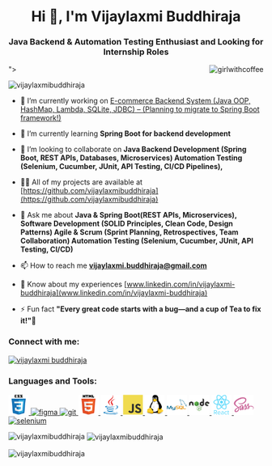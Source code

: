 <h1 align="center">Hi 👋, I'm Vijaylaxmi Buddhiraja</h1>
<h3 align="center">Java Backend & Automation Testing Enthusiast and Looking for Internship Roles</h3>

<img align="right" alt ="girlwithcoffee" widht="200" src="https://github.com/user-attachments/assets/6e49af7f-0561-4720-a124-70e6201872fc">
">



<p align="left"> <img src="https://komarev.com/ghpvc/?username=vijaylaxmibuddhiraja&label=Profile%20views&color=0e75b6&style=flat" alt="vijaylaxmibuddhiraja" /> </p>

- 🔭 I’m currently working on [E-commerce Backend System (Java OOP, HashMap, Lambda, SQLite, JDBC) – (Planning to migrate to Spring Boot framework!)](https://github.com/Nehaasati/websideEcommerce)

- 🌱 I’m currently learning **Spring Boot for backend development**

- 👯 I’m looking to collaborate on **Java Backend Development (Spring Boot, REST APIs, Databases, Microservices) Automation Testing (Selenium, Cucumber, JUnit, API Testing, CI/CD Pipelines),**

- 👨‍💻 All of my projects are available at [https://github.com/vijaylaxmibuddhiraja](https://github.com/vijaylaxmibuddhiraja)

- 💬 Ask me about **Java & Spring Boot(REST APIs, Microservices), Software Development (SOLID Principles, Clean Code, Design Patterns) Agile & Scrum (Sprint Planning, Retrospectives, Team Collaboration) Automation Testing (Selenium, Cucumber, JUnit, API Testing, CI/CD)**

- 📫 How to reach me **vijaylaxmi.buddhiraja@gmail.com**

- 📄 Know about my experiences [www.linkedin.com/in/vijaylaxmi-buddhiraja](www.linkedin.com/in/vijaylaxmi-buddhiraja)

- ⚡ Fun fact **"Every great code starts with a bug—and a cup of Tea to fix it!"🚀**

<h3 align="left">Connect with me:</h3>
<p align="left">
<a href="https://linkedin.com/in/vijaylaxmi buddhiraja" target="blank"><img align="center" src="https://raw.githubusercontent.com/rahuldkjain/github-profile-readme-generator/master/src/images/icons/Social/linked-in-alt.svg" alt="vijaylaxmi buddhiraja" height="30" width="40" /></a>
</p>

<h3 align="left">Languages and Tools:</h3>
<p align="left"> <a href="https://www.w3schools.com/css/" target="_blank" rel="noreferrer"> <img src="https://raw.githubusercontent.com/devicons/devicon/master/icons/css3/css3-original-wordmark.svg" alt="css3" width="40" height="40"/> </a> <a href="https://www.figma.com/" target="_blank" rel="noreferrer"> <img src="https://www.vectorlogo.zone/logos/figma/figma-icon.svg" alt="figma" width="40" height="40"/> </a> <a href="https://git-scm.com/" target="_blank" rel="noreferrer"> <img src="https://www.vectorlogo.zone/logos/git-scm/git-scm-icon.svg" alt="git" width="40" height="40"/> </a> <a href="https://www.w3.org/html/" target="_blank" rel="noreferrer"> <img src="https://raw.githubusercontent.com/devicons/devicon/master/icons/html5/html5-original-wordmark.svg" alt="html5" width="40" height="40"/> </a> <a href="https://www.java.com" target="_blank" rel="noreferrer"> <img src="https://raw.githubusercontent.com/devicons/devicon/master/icons/java/java-original.svg" alt="java" width="40" height="40"/> </a> <a href="https://developer.mozilla.org/en-US/docs/Web/JavaScript" target="_blank" rel="noreferrer"> <img src="https://raw.githubusercontent.com/devicons/devicon/master/icons/javascript/javascript-original.svg" alt="javascript" width="40" height="40"/> </a> <a href="https://www.linux.org/" target="_blank" rel="noreferrer"> <img src="https://raw.githubusercontent.com/devicons/devicon/master/icons/linux/linux-original.svg" alt="linux" width="40" height="40"/> </a> <a href="https://www.mysql.com/" target="_blank" rel="noreferrer"> <img src="https://raw.githubusercontent.com/devicons/devicon/master/icons/mysql/mysql-original-wordmark.svg" alt="mysql" width="40" height="40"/> </a> <a href="https://nodejs.org" target="_blank" rel="noreferrer"> <img src="https://raw.githubusercontent.com/devicons/devicon/master/icons/nodejs/nodejs-original-wordmark.svg" alt="nodejs" width="40" height="40"/> </a> <a href="https://reactjs.org/" target="_blank" rel="noreferrer"> <img src="https://raw.githubusercontent.com/devicons/devicon/master/icons/react/react-original-wordmark.svg" alt="react" width="40" height="40"/> </a> <a href="https://sass-lang.com" target="_blank" rel="noreferrer"> <img src="https://raw.githubusercontent.com/devicons/devicon/master/icons/sass/sass-original.svg" alt="sass" width="40" height="40"/> </a> <a href="https://www.selenium.dev" target="_blank" rel="noreferrer"> <img src="https://raw.githubusercontent.com/detain/svg-logos/780f25886640cef088af994181646db2f6b1a3f8/svg/selenium-logo.svg" alt="selenium" width="40" height="40"/> </a> </p>

<p><img align="left" src="https://github-readme-stats.vercel.app/api/top-langs?username=vijaylaxmibuddhiraja&show_icons=true&locale=en&layout=compact" alt="vijaylaxmibuddhiraja" /></p>

<p>&nbsp;<img align="center" src="https://github-readme-stats.vercel.app/api?username=vijaylaxmibuddhiraja&show_icons=true&locale=en" alt="vijaylaxmibuddhiraja" /></p>

<p><img align="center" src="https://github-readme-streak-stats.herokuapp.com/?user=vijaylaxmibuddhiraja&" alt="vijaylaxmibuddhiraja" /></p>
